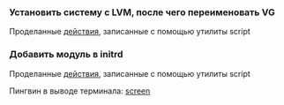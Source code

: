 ### Установить систему с LVM, после чего переименовать VG
Проделанные [действия](typescript_vgs), записанные с помощью утилиты script

### Добавить модуль в initrd
Проделанные [действия](typescript_module), записанные с помощью утилиты script

Пингвин в выводе терминала:
[screen](https://sun9-7.userapi.com/c857136/v857136368/1101df/Rqu6qw-VFek.jpg)
